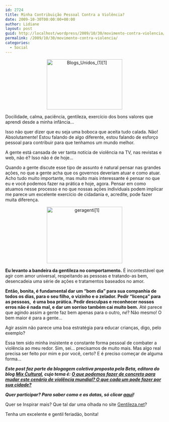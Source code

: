 ```yaml
---
id: 2724
title: Minha Contribuição Pessoal Contra a Violência?
date: 2009-10-30T00:00:00+00:00
author: Lidiane
layout: post
guid: http://localhost/wordpress/2009/10/30/movimento-contra-violencia/
permalink: /2009/10/30/movimento-contra-violencia/
categories:
  - Social
---
```

<p style="text-align: center;">
  <a href="http://www.trololodemulher.com.br/blog/wp-content/uploads/2009/10/blogs_unidos_11.jpg"><img class="aligncenter" style="display: block; float: none; margin-left: auto; margin-right: auto; border-width: 0;" title="Blogs_Unidos_(1)[1]" src="http://www.trololodemulher.com.br/blog/wp-content/uploads/2009/10/blogs_unidos_11_thumb.jpg" border="0" alt="Blogs_Unidos_(1)[1]" width="240" height="159" /></a>
</p>

Docilidade, calma, paciência, gentileza, exercício dos bons valores que aprendi desde a minha infância…

Isso não quer dizer que eu seja uma boboca que aceita tudo calada. Não! Absolutamente! Estou falando de algo diferente, estou falando de esforço pessoal para contribuir para que tenhamos um mundo melhor.

A gente está cansada de ver tanta notícia de violência na TV, nas revistas e web, não é? Isso não é de hoje…

Quando a gente discute esse tipo de assunto é natural pensar nas grandes ações, no que a gente acha que os governos deveriam atuar e como atuar. Acho tudo muito importante, mas muito mais interessante é pensar no que eu e você podemos fazer na prática e hoje, agora. Pensar em como atuamos nesse processo e no que nossas ações individuais podem implicar me parece um excelente exercício de cidadania e, acredite, pode fazer muita diferença.

<p style="text-align: center;">
  <a href="http://www.trololodemulher.com.br/blog/wp-content/uploads/2009/10/geragenti1.gif"><img class="aligncenter" style="display: block; float: none; margin-left: auto; margin-right: auto; border-width: 0;" title="geragenti[1]" src="http://www.trololodemulher.com.br/blog/wp-content/uploads/2009/10/geragenti1_thumb.gif" border="0" alt="geragenti[1]" width="240" height="179" /></a>
</p>

**Eu levanto a bandeira da gentileza no comportamento.** É incontestável que agir com amor universal, respeitando as pessoas e tratando-as bem, desencadeia uma série de ações e tratamentos baseados no amor.

**Então, bonita, é fundamental dar um “bom dia” para sua companhia de todos os dias, para o seu filho, o vizinho e o zelador. Pedir “licença” para as pessoas,  é uma boa prática. Pedir desculpas e reconhecer nossos erros não é nada mal, e dar um sorriso também cai muito bem.** Até parece que agindo assim a gente faz bem apenas para o outro, _né_? Não mesmo! O bem maior é para a gente…

Agir assim não parece uma boa estratégia para educar crianças, digo, pelo exemplo?

Essa tem sido minha insistente e constante forma pessoal de combater a violência ao meu redor. Sim, sei… precisamos de muito mais. Mas algo real precisa ser feito por mim e por você, certo? E é preciso começar de alguma forma…

**_Este post faz parte da blogagem coletiva proposta pela Beta, editora do blog <a href="http://www.mixdeinformacao.blogspot.com/" target="_blank">Mix Cultural</a>, cujo tema é: <a href="http://mixdeinformacao.blogspot.com/2009/10/precisamos-lutar-contra-violencia.html" target="_blank">O que podemos fazer de concreto para mudar este cenário de violência mundial? O que cada um pode fazer por sua cidade?</a>_**

**_Quer participar? Para saber como e as datas, só clicar <a href="http://mixdeinformacao.blogspot.com/2009/10/precisamos-lutar-contra-violencia.html" target="_blank">aqui</a>!_**

Quer se Inspirar mais? Que tal dar uma olhada no site <a href="http://www.gentileza.net/" target="_blank">Gentileza.net</a>?

Tenha um excelente e gentil feriadão, bonita!